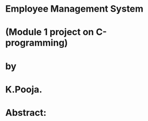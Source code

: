 # Employee Management System
# (Module 1 project on C-programming)
   # by
# K.Pooja.
# Abstract:


